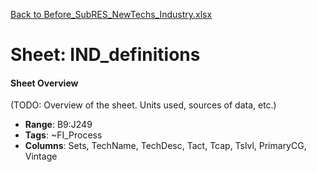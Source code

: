 [Back to Before_SubRES_NewTechs_Industry.xlsx](README.md)

# Sheet: IND_definitions

#### Sheet Overview

(TODO: Overview of the sheet. Units used, sources of data, etc.)

- **Range**: B9:J249
- **Tags**: ~FI_Process
- **Columns**: Sets, TechName, TechDesc, Tact, Tcap, Tslvl, PrimaryCG, Vintage

